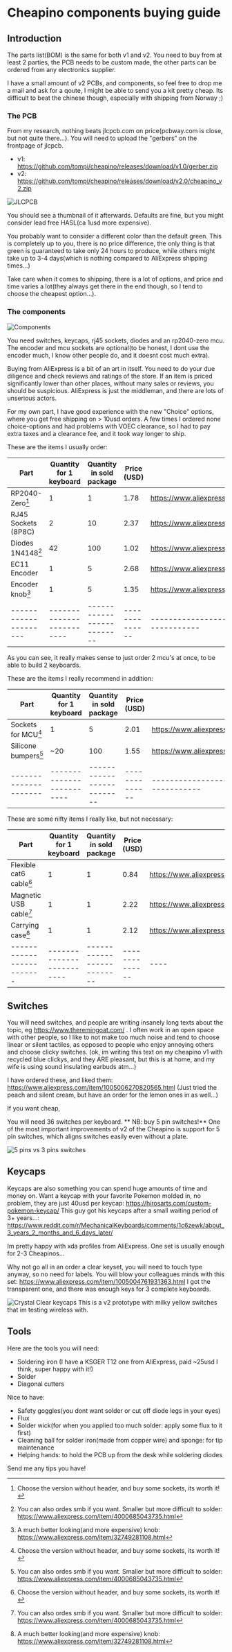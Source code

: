 # Cheapino components buying guide

## Introduction

The parts list(BOM) is the same for both v1 and v2.
You need to buy from at least 2 parties, the PCB needs
to be custom made, the other parts can be ordered from any electronics supplier.

I have a small amount of v2 PCBs, and components, so feel free to drop me
a mail and ask for a qoute, I might be able to send you a kit pretty cheap.
Its difficult to beat the chinese though, especially with shipping from Norway ;)


### The PCB

From my research, nothing beats jlcpcb.com on price(pcbway.com is close, but not quite there...).
You will need to upload the "gerbers" on the frontpage of jlcpcb.

* v1: https://github.com/tompi/cheapino/releases/download/v1.0/gerber.zip
* v2: https://github.com/tompi/cheapino/releases/download/v2.0/cheapino_v2.zip

![JLCPCB](images/orderingguide/jlcpcb.png)

You should see a thumbnail of it afterwards. Defaults are fine, but you might consider
lead free HASL(ca 1usd more expensive). 

You probably want to consider a different color than the default green.
This is completely up to you, there is no price difference, the only thing
is that green is guaranteed to take only 24 hours to produce, while
others might take up to 3-4 days(which is nothing compared to AliExpress shipping times...)

Take care when it comes to shipping, there is a lot of options, and price
and time varies a lot(they always get there in the end though, so I tend
to choose the cheapest option...).

### The components

![Components](images/orderingguide/jlcpcb.png)

You need switches, keycaps, rj45 sockets, diodes and an rp2040-zero mcu.
The encoder and mcu sockets are optional(to be honest, I dont use the encoder
much, I know other people do, and it doesnt cost much extra).

Buying from AliExpress is a bit of an art in itself. You need to do your
due diligence and check reviews and ratings of the store. If an item is priced
significantly lower than other places, without many sales or reviews, you
should be suspicious. AliExpress is just the middleman, and there are lots
of unserious actors.

For my own part, I have good experience with the new "Choice" options,
where you get free shipping on > 10usd orders. A few times I ordered
none choice-options and had problems with VOEC clearance, so I had to pay 
extra taxes and a clearance fee, and it took way longer to ship.

These are the items I usually order:

| Part                | Quantity for 1 keyboard | Quantity in sold package | Price (USD)  | Url |
| --------------------|-------------------------|--------------------------|--------------|-----|
| RP2040-Zero[^1]     |                        1|                         1|         1.78 | https://www.aliexpress.com/item/1005004281549886.html |
| RJ45 Sockets (8P8C) |                        2|                        10|         2.37 | https://www.aliexpress.com/item/32902228456.html |
| Diodes 1N4148[^2]   |                       42|                       100|         1.02 | https://www.aliexpress.com/item/32660088529.html |
| EC11 Encoder        |                        1|                         5|         2.68 | https://www.aliexpress.com/item/1005004907970664.html |
| Encoder knob[^3]    |                        1|                         5|         1.35 | https://www.aliexpress.com/item/1005004907970664.html |
|---------------------|-------------------------|--------------------------|--------------|-------------------------------------------------------|

[^1]: Choose the version without header, and buy some sockets, its worth it!
[^2]: You can also ordes smb if you want. Smaller but more difficult to solder: https://www.aliexpress.com/item/4000685043735.html
[^3]: A much better looking(and more expensive) knob: https://www.aliexpress.com/item/32749281108.html

As you can see, it really makes sense to just order 2 mcu's at once, to be able to build 2 keyboards.

These are the items I really recommend in addition:

| Part                | Quantity for 1 keyboard | Quantity in sold package | Price (USD)  | Url |
| --------------------|-------------------------|--------------------------|--------------|-----|
| Sockets for MCU[^1] |                        1|                         5|         2.01 | https://www.aliexpress.com/item/4001122376295.html |
| Silicone bumpers[^2]|                      ~20|                       100|         1.55 | https://www.aliexpress.com/item/1005002619943801.html |
|---------------------|-------------------------|--------------------------|--------------|-------------------------------------------------------|

[^1]: Choose the single row silver plated(cheapest...). These are lower profile, and easier to solder straight, but more expensive: https://www.aliexpress.com/item/1005006248653180.html (9P PH3.5 Female Header). Socketing is a long term choice: you can reuse mcu for another build, or more importantly replace it easily if it breaks.
[^2]: 5 mm wide and 2 mm high is fine. If you know you will only use the keyboard on a mat or with a case, you might not need this, otherwise you want them.

These are some nifty items I really like, but not necessary:

| Part                    | Quantity for 1 keyboard | Quantity in sold package | Price (USD)  | Url |
| ------------------------|-------------------------|--------------------------|--------------|-----|
| Flexible cat6 cable[^1] |                        1|                         1|         0.84 | https://www.aliexpress.com/item/1005002518783703.html |
| Magnetic USB cable[^2]  |                        1|                         1|         2.22 | https://www.aliexpress.com/item/1005003776565766.html |
| Carrying case[^3]       |                        1|                         1|         2.12 | https://www.aliexpress.com/item/1005006381237074.html |
|-------------------------|-------------------------|--------------------------|--------------|----|

[^1]: 0.5m is perfect in my experience. Regular network cables are often very long and rigid.
[^2]: You can buy any brand, but make sure its not charging only, check the picture for 4+ contact points. I use these for all my boards, the usb port of the mcu is the first thing that will wear out if you dont use this. Make sure you get both cable+plug, and chose the usb c type.
[^3]: This case fits pretty snugly: 15x11x4,5cm. Nice to have if you are travelling! 

## Switches

You will need switches, and people are writing insanely long texts about the topic, eg https://www.theremingoat.com/ .
I often work in an open space with other people, so I like to not make too much noise and tend to choose linear or silent tactiles,
as opposed to people who enjoy annoying others and choose clicky switches. (ok, im writing this text on my cheapino v1 with recycled
blue clickys, and they ARE pleasant, but this is at home, and my wife is using sound insulating earbuds atm...)

I have ordered these, and liked them: https://www.aliexpress.com/item/1005006270820565.html
(Just tried the peach and silent cream, but have an order for the lemon ones in as well...)

If you want cheap, 

You will need 36 switches per keyboard.
** NB: buy 5 pin switches!** One of the most important improvements of v2 of the Cheapino
is support for 5 pin switches, which aligns switches easily even without a plate.

![5 pins vs 3 pins switches](https://keycapsss.com/media/image/28/ba/f3/gateron-3-5-pin-keyboard-switch-1.jpg)

## Keycaps

Keycaps are also something you can spend huge amounts of time and money on.
Want a keycap with your favorite Pokemon molded in, no problem, they are just 40usd per keycap: https://hirosarts.com/custom-pokemon-keycap/
This guy got his keycaps after a small waiting period of 3+ years...: https://www.reddit.com/r/MechanicalKeyboards/comments/1c6zewk/about_3_years_2_months_and_6_days_later/

Im pretty happy with xda profiles from AliExpress. One set is usually enough for 2-3 Cheapinos...

Why not go all in an order a clear keyset, you will need to touch type anyway, so no need for
labels. You will blow your colleagues minds with this set: https://www.aliexpress.com/item/1005004761931363.html
I got the transparent one, and there was enough keys for 3 complete keyboards.

![Crystal Clear keycaps](keycaps.png)
This is a v2 prototype with milky yellow switches that im testing wireless with.

## Tools

Here are the tools you will need:

- Soldering iron (I have a KSGER T12 one from AliExpress, paid ~25usd I think, super happy with it!)
- Solder
- Diagonal cutters

Nice to have:

- Safety goggles(you dont want solder or cut off diode legs in your eyes)
- Flux
- Solder wick(for when you applied too much solder: apply some flux to it first)
- Cleaning ball for solder iron(made from copper wire) and sponge: for tip maintenance
- Helping hands: to hold the PCB up from the desk while soldering diodes

Send me any tips you have!

